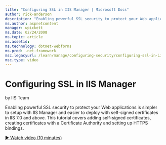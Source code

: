 ```yaml
---
title: "Configuring SSL in IIS Manager | Microsoft Docs"
author: rick-anderson
description: "Enabling powerful SSL security to protect your Web applications is simpler to setup with IIS Manager and easier to deploy with self-signed certificates in II..."
ms.author: aspnetcontent
manager: wpickett
ms.date: 02/24/2008
ms.topic: article
ms.assetid: 
ms.technology: dotnet-webforms
ms.prod: .net-framework
msc.legacyurl: /learn/manage/configuring-security/configuring-ssl-in-iis-manager
msc.type: video
---
```

Configuring SSL in IIS Manager
====================
by IIS Team

Enabling powerful SSL security to protect your Web applications is simpler to setup with IIS Manager and easier to deploy with self-signed certificates in IIS 7.0 and above. This tutorial covers adding self-signed certificates, creating certificates with a Certificate Authority and setting up HTTPS bindings.

[&#9654; Watch video (10 minutes)](https://channel9.msdn.com/Blogs/ASP-NET-Site-Videos/configuring-ssl-in-iis-manager)